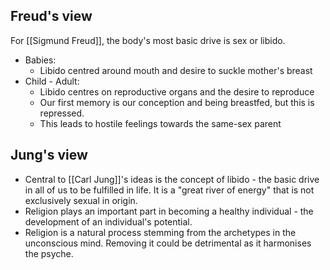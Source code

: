 ## Freud's view

For [[Sigmund Freud]], the body's most basic drive is sex or libido.

- Babies:
  - Libido centred around mouth and desire to suckle mother's breast
- Child - Adult:
  - Libido centres on reproductive organs and the desire to reproduce
  - Our first memory is our conception and being breastfed, but this is repressed.
  - This leads to hostile feelings towards the same-sex parent

## Jung's view

- Central to [[Carl Jung]]'s ideas is the concept of libido - the basic drive in all of us to be fulfilled in life. It is a "great river of energy" that is not exclusively sexual in origin.
- Religion plays an important part in becoming a healthy individual - the development of an individual's potential.
- Religion is a natural process stemming from the archetypes in the unconscious mind. Removing it could be detrimental as it harmonises the psyche.

